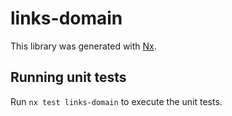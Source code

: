 # links-domain

This library was generated with [Nx](https://nx.dev).

## Running unit tests

Run `nx test links-domain` to execute the unit tests.
